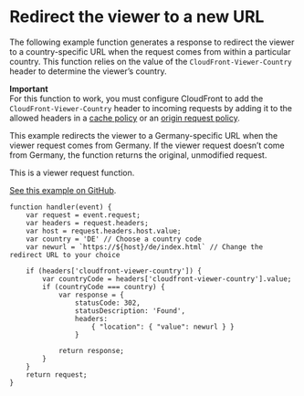 # Redirect the viewer to a new URL<a name="example-function-redirect-url"></a>

The following example function generates a response to redirect the viewer to a country\-specific URL when the request comes from within a particular country\. This function relies on the value of the `CloudFront-Viewer-Country` header to determine the viewer’s country\.

**Important**  
For this function to work, you must configure CloudFront to add the `CloudFront-Viewer-Country` header to incoming requests by adding it to the allowed headers in a [cache policy](controlling-the-cache-key.md) or an [origin request policy](controlling-origin-requests.md)\.

This example redirects the viewer to a Germany\-specific URL when the viewer request comes from Germany\. If the viewer request doesn’t come from Germany, the function returns the original, unmodified request\.

This is a viewer request function\.

[See this example on GitHub](https://github.com/aws-samples/amazon-cloudfront-functions/tree/main/redirect-based-on-country)\.

```
function handler(event) {
    var request = event.request;
    var headers = request.headers;
    var host = request.headers.host.value;
    var country = 'DE' // Choose a country code
    var newurl = `https://${host}/de/index.html` // Change the redirect URL to your choice

    if (headers['cloudfront-viewer-country']) {
        var countryCode = headers['cloudfront-viewer-country'].value;
        if (countryCode === country) {
            var response = {
                statusCode: 302,
                statusDescription: 'Found',
                headers:
                    { "location": { "value": newurl } }
                }

            return response;
        }
    }
    return request;
}
```